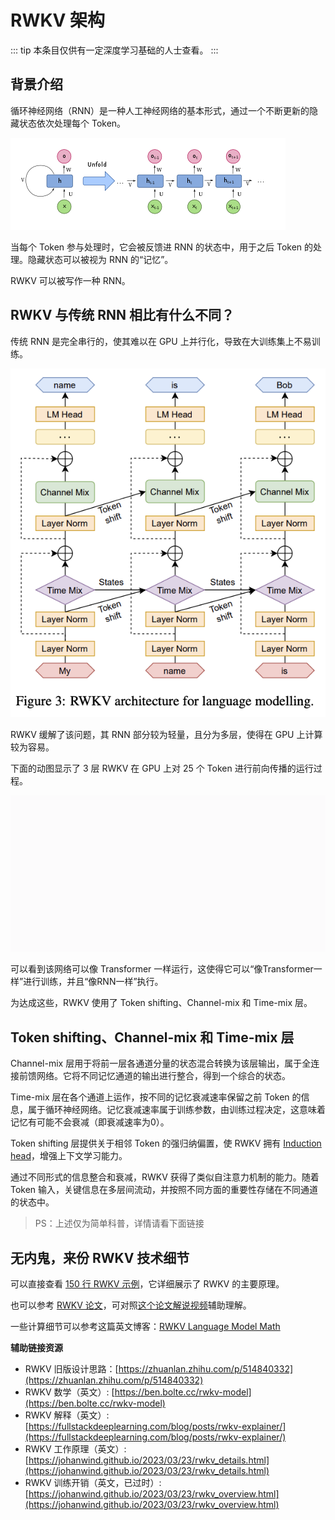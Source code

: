 # RWKV 架构

::: tip
本条目仅供有一定深度学习基础的人士查看。
:::

## 背景介绍

循环神经网络（RNN）是一种人工神经网络的基本形式，通过一个不断更新的隐藏状态依次处理每个 Token。

![Classic RNN digram](../../img/classic-RNN.png)

当每个 Token 参与处理时，它会被反馈进 RNN 的状态中，用于之后 Token 的处理。隐藏状态可以被视为 RNN 的“记忆”。

RWKV 可以被写作一种 RNN。

## RWKV 与传统 RNN 相比有什么不同？

传统 RNN 是完全串行的，使其难以在 GPU 上并行化，导致在大训练集上不易训练。

![Digram showing the flow of the hiddenstates](../../img/rwkv-hidden-state-flow.png)

RWKV 缓解了该问题，其 RNN 部分较为轻量，且分为多层，使得在 GPU 上计算较为容易。

下面的动图显示了 3 层 RWKV 在 GPU 上对 25 个 Token 进行前向传播的运行过程。

![Digram showing the RWKV parallel cascading pattern, in transformer mode, generated via https://jsfiddle.net/buLswgem/31/ ](../../img/rwkv-cascading-pattern.gif)

可以看到该网络可以像 Transformer 一样运行，这使得它可以“像Transformer一样”进行训练，并且“像RNN一样”执行。

为达成这些，RWKV 使用了 Token shifting、Channel-mix 和 Time-mix 层。

## Token shifting、Channel-mix 和 Time-mix 层

Channel-mix 层用于将前一层各通道分量的状态混合转换为该层输出，属于全连接前馈网络。它将不同记忆通道的输出进行整合，得到一个综合的状态。

Time-mix 层在各个通道上运作，按不同的记忆衰减速率保留之前 Token 的信息，属于循环神经网络。记忆衰减速率属于训练参数，由训练过程决定，这意味着记忆有可能不会衰减（即衰减速率为0）。

Token shifting 层提供关于相邻 Token 的强归纳偏置，使 RWKV 拥有 [Induction head](https://arxiv.org/abs/2209.11895)，增强上下文学习能力。

通过不同形式的信息整合和衰减，RWKV 获得了类似自注意力机制的能力。随着 Token 输入，关键信息在多层间流动，并按照不同方面的重要性存储在不同通道的状态中。

> PS：上述仅为简单科普，详情请看下面链接

## 无内鬼，来份 RWKV 技术细节

可以直接查看 [150 行 RWKV 示例](https://github.com/BlinkDL/ChatRWKV/blob/main/RWKV_in_150_lines.py)，它详细展示了 RWKV 的主要原理。

也可以参考 [RWKV 论文](https://arxiv.org/abs/2305.13048)，可对照[这个论文解说视频](https://www.bilibili.com/video/BV1b8411Z7Df)辅助理解。

一些计算细节可以参考这篇英文博客：[RWKV Language Model Math](https://ben.bolte.cc/rwkv-model)

**辅助链接资源**
- RWKV 旧版设计思路：[https://zhuanlan.zhihu.com/p/514840332](https://zhuanlan.zhihu.com/p/514840332)
- RWKV 数学（英文）: [https://ben.bolte.cc/rwkv-model](https://ben.bolte.cc/rwkv-model)
- RWKV 解释（英文）: [https://fullstackdeeplearning.com/blog/posts/rwkv-explainer/](https://fullstackdeeplearning.com/blog/posts/rwkv-explainer/)
- RWKV 工作原理（英文）: [https://johanwind.github.io/2023/03/23/rwkv_details.html](https://johanwind.github.io/2023/03/23/rwkv_details.html)
- RWKV 训练开销（英文，已过时）: [https://johanwind.github.io/2023/03/23/rwkv_overview.html](https://johanwind.github.io/2023/03/23/rwkv_overview.html)

